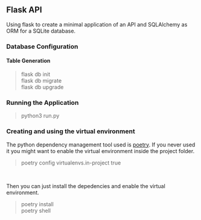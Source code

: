 ## Flask API
Using flask to create a minimal application of an API and SQLAlchemy as ORM for a SQLite database. 

### Database Configuration
#### Table Generation
> flask db init</br>
> flask db migrate</br>
> flask db upgrade</br>

### Running the Application
> python3 run.py </br>

### Creating and using the virtual environment
The python dependency management tool used is [poetry](https://python-poetry.org/). If you never used it you might want to enable the virtual environment inside the project folder.
> poetry config virtualenvs.in-project true </br>

</br>

Then you can just install the depedencies and enable the virtual environment.
> poetry install </br>
> poetry shell </br>

</br>